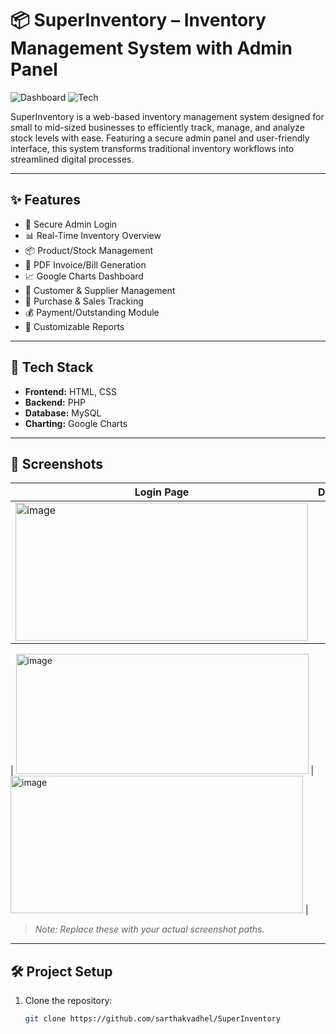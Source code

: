 # 📦 SuperInventory – Inventory Management System with Admin Panel

![Dashboard](https://img.shields.io/badge/Status-Completed-brightgreen) ![Tech](https://img.shields.io/badge/Built%20With-HTML%2C%20CSS%2C%20PHP-blue)

SuperInventory is a web-based inventory management system designed for small to mid-sized businesses to efficiently track, manage, and analyze stock levels with ease. Featuring a secure admin panel and user-friendly interface, this system transforms traditional inventory workflows into streamlined digital processes.

---

## ✨ Features

- 🔐 Secure Admin Login
- 📊 Real-Time Inventory Overview
- 📦 Product/Stock Management
- 📄 PDF Invoice/Bill Generation
- 📈 Google Charts Dashboard
- 👥 Customer & Supplier Management
- 💸 Purchase & Sales Tracking
- 💰 Payment/Outstanding Module
- 📂 Customizable Reports

---

## 🧰 Tech Stack

- **Frontend:** HTML, CSS
- **Backend:** PHP
- **Database:** MySQL
- **Charting:** Google Charts

---

## 📸 Screenshots

| Login Page | Dashboard | Sales |
|------------|-----------|-------|
| <img width="468" height="221" alt="image" src="https://github.com/user-attachments/assets/488cbff0-480c-4dbb-999c-48870cd7b9f8" />

 | <img width="468" height="192" alt="image" src="https://github.com/user-attachments/assets/bd654dcf-c672-4835-994c-1018c10048fb" />
 | <img width="468" height="220" alt="image" src="https://github.com/user-attachments/assets/45239eb6-f3af-4514-b2ee-e95679f441e7" />
 |

> _Note: Replace these with your actual screenshot paths._

---

## 🛠️ Project Setup

1. Clone the repository:
   ```bash
   git clone https://github.com/sarthakvadhel/SuperInventory
